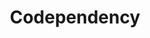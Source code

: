 ---
title: Codependency
crosslinks:
- AskReddit
- BPDlovedones
- todayilearned
- getting_over_it
- infp
---